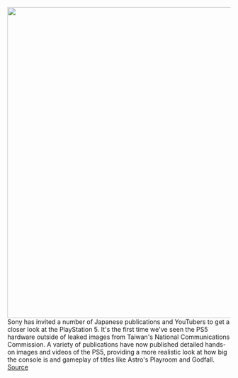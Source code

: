<img src='https://cdn.vox-cdn.com/thumbor/cKjSTAEaBpcGAR1E6NBQSkCG2aM=/0x0:1920x1280/1200x800/filters:focal(807x487:1113x793)/cdn.vox-cdn.com/uploads/chorus_image/image/67578124/z_5f7978c01b3ca.0.jpg' width='700px' /><br/>
Sony has invited a number of Japanese publications and YouTubers to get a closer look at the PlayStation 5. It's the first time we've seen the PS5 hardware outside of leaked images from Taiwan's National Communications Commission. A variety of publications have now published detailed hands-on images and videos of the PS5, providing a more realistic look at how big the console is and gameplay of titles like Astro's Playroom and Godfall.
<a href='https://www.theverge.com/2020/10/4/21500809/sony-ps5-photos-hands-on-videos-hardware-games-preview'> Source <a/>